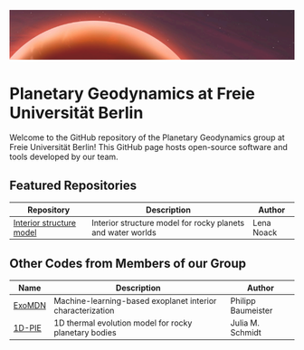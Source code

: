 ![Banner](assets/banner.png)
# Planetary Geodynamics at Freie Universität Berlin


Welcome to the GitHub repository of the Planetary Geodynamics group at Freie Universität Berlin!
This GitHub page hosts open-source software and tools developed by our team.

## Featured Repositories

| Repository | Description | Author |
|------------|-------------|--------|
| [Interior structure model](https://github.com/FUB-Planetary-Geodynamics/Interior-Structure-Model) | Interior structure model for rocky planets and water worlds | Lena Noack |

## Other Codes from Members of our Group

| Name | Description | Author |
|------|-------------|--------|
| [ExoMDN](https://github.com/philippbaumeister/ExoMDN) | Machine-learning-based exoplanet interior characterization | Philipp Baumeister |
| [1D-PIE](https://github.com/schmidtjm/1D-PIE) | 1D thermal evolution model for rocky planetary bodies | Julia M. Schmidt |

